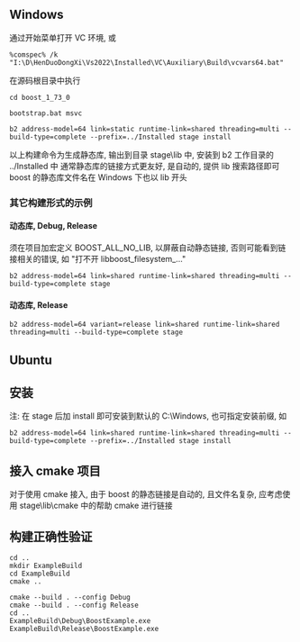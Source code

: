 ## Windows

通过开始菜单打开 VC 环境, 或

```
%comspec% /k "I:\D\HenDuoDongXi\Vs2022\Installed\VC\Auxiliary\Build\vcvars64.bat"
```

在源码根目录中执行

```
cd boost_1_73_0

bootstrap.bat msvc

b2 address-model=64 link=static runtime-link=shared threading=multi --build-type=complete --prefix=../Installed stage install
```

以上构建命令为生成静态库, 输出到目录 stage\lib 中, 安装到 b2 工作目录的 ../Installed 中
通常静态库的链接方式更友好, 是自动的, 提供 lib 搜索路径即可
boost 的静态库文件名在 Windows 下也以 lib 开头

### 其它构建形式的示例

#### 动态库, Debug, Release

须在项目加宏定义 BOOST_ALL_NO_LIB, 以屏蔽自动静态链接, 否则可能看到链接相关的错误, 如 "打不开 libboost_filesystem_..."

```
b2 address-model=64 link=shared runtime-link=shared threading=multi --build-type=complete stage
```

#### 动态库, Release

```
b2 address-model=64 variant=release link=shared runtime-link=shared threading=multi --build-type=complete stage
```

## Ubuntu



## 安装

注: 在 stage 后加 install 即可安装到默认的 C:\Windows, 也可指定安装前缀, 如

```
b2 address-model=64 link=shared runtime-link=shared threading=multi --build-type=complete --prefix=../Installed stage install
```

## 接入 cmake 项目

对于使用 cmake 接入, 由于 boost 的静态链接是自动的, 且文件名复杂, 应考虑使用 stage\lib\cmake 中的帮助 cmake 进行链接

## 构建正确性验证

```
cd ..
mkdir ExampleBuild
cd ExampleBuild
cmake ..

cmake --build . --config Debug
cmake --build . --config Release
cd ..
ExampleBuild\Debug\BoostExample.exe
ExampleBuild\Release\BoostExample.exe

```

